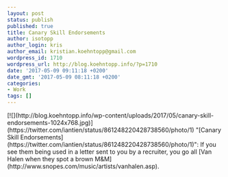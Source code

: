 ```yaml
---
layout: post
status: publish
published: true
title: Canary Skill Endorsements
author: isotopp
author_login: kris
author_email: kristian.koehntopp@gmail.com
wordpress_id: 1710
wordpress_url: http://blog.koehntopp.info/?p=1710
date: '2017-05-09 09:11:18 +0200'
date_gmt: '2017-05-09 08:11:18 +0200'
categories:
- Work
tags: []
---
```

<p>[![](http://blog.koehntopp.info/wp-content/uploads/2017/05/canary-skill-endorsements-1024x768.jpg)](https://twitter.com/iantien/status/861248220428738560/photo/1) "[Canary Skill Endorsements](https://twitter.com/iantien/status/861248220428738560/photo/1)": If you see them being used in a letter sent to you by a recruiter, you go all [Van Halen when they spot a brown M&M](http://www.snopes.com/music/artists/vanhalen.asp).</p>
